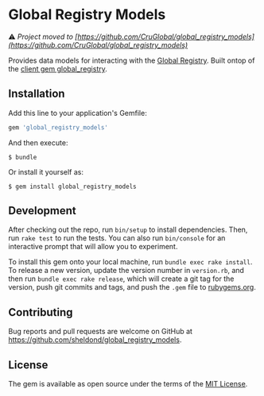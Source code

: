 # Global Registry Models

:warning: *Project moved to [https://github.com/CruGlobal/global_registry_models](https://github.com/CruGlobal/global_registry_models)*

Provides data models for interacting with the [Global Registry](http://www.global-registry.org/). Built ontop of the [client gem global_registry](https://github.com/CruGlobal/global_registry_client).

## Installation

Add this line to your application's Gemfile:

```ruby
gem 'global_registry_models'
```

And then execute:

    $ bundle

Or install it yourself as:

    $ gem install global_registry_models

## Development

After checking out the repo, run `bin/setup` to install dependencies. Then, run `rake test` to run the tests. You can also run `bin/console` for an interactive prompt that will allow you to experiment.

To install this gem onto your local machine, run `bundle exec rake install`. To release a new version, update the version number in `version.rb`, and then run `bundle exec rake release`, which will create a git tag for the version, push git commits and tags, and push the `.gem` file to [rubygems.org](https://rubygems.org).

## Contributing

Bug reports and pull requests are welcome on GitHub at https://github.com/sheldond/global_registry_models.

## License

The gem is available as open source under the terms of the [MIT License](http://opensource.org/licenses/MIT).

